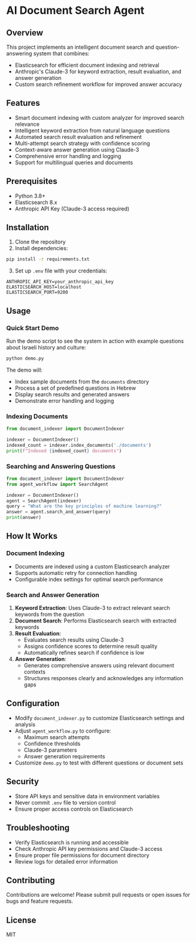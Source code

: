 # AI Document Search Agent

## Overview
This project implements an intelligent document search and question-answering system that combines:
- Elasticsearch for efficient document indexing and retrieval
- Anthropic's Claude-3 for keyword extraction, result evaluation, and answer generation
- Custom search refinement workflow for improved answer accuracy

## Features
- Smart document indexing with custom analyzer for improved search relevance
- Intelligent keyword extraction from natural language questions
- Automated search result evaluation and refinement
- Multi-attempt search strategy with confidence scoring
- Context-aware answer generation using Claude-3
- Comprehensive error handling and logging
- Support for multilingual queries and documents

## Prerequisites
- Python 3.8+
- Elasticsearch 8.x
- Anthropic API Key (Claude-3 access required)

## Installation
1. Clone the repository
2. Install dependencies:
```bash
pip install -r requirements.txt
```

3. Set up `.env` file with your credentials:
```
ANTHROPIC_API_KEY=your_anthropic_api_key
ELASTICSEARCH_HOST=localhost
ELASTICSEARCH_PORT=9200
```

## Usage
### Quick Start Demo
Run the demo script to see the system in action with example questions about Israeli history and culture:
```bash
python demo.py
```
The demo will:
- Index sample documents from the `documents` directory
- Process a set of predefined questions in Hebrew
- Display search results and generated answers
- Demonstrate error handling and logging

### Indexing Documents
```python
from document_indexer import DocumentIndexer

indexer = DocumentIndexer()
indexed_count = indexer.index_documents('./documents')
print(f"Indexed {indexed_count} documents")
```

### Searching and Answering Questions
```python
from document_indexer import DocumentIndexer
from agent_workflow import SearchAgent

indexer = DocumentIndexer()
agent = SearchAgent(indexer)
query = "What are the key principles of machine learning?"
answer = agent.search_and_answer(query)
print(answer)
```

## How It Works

### Document Indexing
- Documents are indexed using a custom Elasticsearch analyzer
- Supports automatic retry for connection handling
- Configurable index settings for optimal search performance

### Search and Answer Generation
1. **Keyword Extraction**: Uses Claude-3 to extract relevant search keywords from the question
2. **Document Search**: Performs Elasticsearch search with extracted keywords
3. **Result Evaluation**: 
   - Evaluates search results using Claude-3
   - Assigns confidence scores to determine result quality
   - Automatically refines search if confidence is low
4. **Answer Generation**: 
   - Generates comprehensive answers using relevant document contexts
   - Structures responses clearly and acknowledges any information gaps

## Configuration
- Modify `document_indexer.py` to customize Elasticsearch settings and analysis
- Adjust `agent_workflow.py` to configure:
  - Maximum search attempts
  - Confidence thresholds
  - Claude-3 parameters
  - Answer generation requirements
- Customize `demo.py` to test with different questions or document sets

## Security
- Store API keys and sensitive data in environment variables
- Never commit `.env` file to version control
- Ensure proper access controls on Elasticsearch

## Troubleshooting
- Verify Elasticsearch is running and accessible
- Check Anthropic API key permissions and Claude-3 access
- Ensure proper file permissions for document directory
- Review logs for detailed error information

## Contributing
Contributions are welcome! Please submit pull requests or open issues for bugs and feature requests.

## License
MIT
